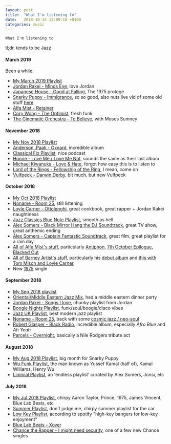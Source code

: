 ```yaml
---
layout: post
title:  "What I'm listening to"
date:   2018-10-14 12:09:18 +0100
categories: music
---
```


`What I'm listening to`

tl;dr, tends to be Jazz

#### March 2019
Been a while:
- [My March 2019 Playlist](spotify:user:kingcadders:playlist:65VQ9BIBh8ktnbas5yIyIy)
- [Jordan Rakei - Minds Eye](spotify:track:3UYKvI6JYzkp8eep9fcWT0), love Jordan
- [Japanese House - Good at Falling](spotify:album:7qcAgj6CoV0VeRLo6ILiF2), The 1975 protege
- [Snarky Puppy - Immigrance](spotify:album:6a1HtLhd3zNccXRNUZ23ge), so so good, also nuts live vid of some old stuff [here](https://www.youtube.com/watch?v=L_XJ_s5IsQc)
- [Alfa Mist - Retainer](spotify:track:7juADD4wfjO6YhL433dQLC)
- [Cory Wong - The Optimist](spotify:album:0A8cq3cjiMMP8lI1SeG4GN), fresh funk
- [The Cinematic Orchestra - To Believe](spotify:album:3coLBjEk3wxbYrmIKVuSon), with Moses Sumney

#### November 2018

- [My Nov 2018 Playlist](spotify:user:kingcadders:playlist:1MN1Vz26NTFTZafFJ5oR1I)
- [Anderson .Paak - Oxnard](spotify:album:3rqqwtJE89WoWvMyPTvbZc), incredible album
- [Classical Fix Playlist](spotify:user:rl0t0ut0zu27ouetrby7doect:playlist:4N19PpjoOnom1bq6QMaKBm), nice podcast
- [Honne - Love Me / Love Me Not](spotify:album:0fwZXPXf41aF6H0CN3UtXV), sounds the same as their last album
- [Michael Kiwanuka - Love & Hate](spotify:album:71kreixSBb0aUsk2gx0lcA), forgot how easy this is to listen to
- [Lord of the Rings - Fellowship of the Ring](spotify:album:04rz93AqGy9JduzV3K81Dh), I mean, come on
- [Vulfpeck - Darwin Derby](spotify:album:1ntmUvbS2ycBWoIWgmTVtx), bit much, but new Vulfpeck

#### October 2018

- [My Oct 2018 Playlist](spotify:user:kingcadders:playlist:5n0YG0jrRmjxWqYKTNGGiZ)
- [Noname - Room 25](spotify:album:7oHM3Sj0l2nXAzGAxW0KOt), still listening
- [Loyle Carner - Ottolenghi](spotify:track:0KTvHwi5cDdZh86cpZztfu), great cookbook, great rapper + Jordan Rakei naughtiness
- [Jazz Classics Blue Note Playlist](spotify:user:spotify:playlist:37i9dQZF1DWTR4ZOXTfd9K), smooth as hell
- [Alex Somers - Black Mirror Hang the DJ Soundtrack](spotify:album:2l1cg4CKpr6YzWnb9nESCB), great TV show, great anthemic ending
- [Alex Somers - Captain Fantastic Soundtrack](spotify:album:5g2NoUFQCXUfaB8xWJEQI3), great film, great playlist for a rain day
- [All of Alfa Mist's stuff](spotify:artist:2i1CPudyCUjL50Wqjv8AMI), particularly [Antiphon](spotify:album:3yvubzjqmhnZhVwp6qDXPq), [7th October Epilogue](spotify:album:7yIqcIfBI2iMDNTN9RAJZU), [Blacked Out](spotify:album:5KWeMYzDSclzFCDeOd1v7j)
- [All of Barney Artist's stuff](spotify:artist:5iRM7qYip6UNfQaPe2reCz), particularly his [debut album](spotify:album:1GpJeoYxcez8hKdk6tforL) and [this with Tom Misch and Loyle Carner](spotify:album:5tbvov0fii1eMXkTYZmVdp)
- New [1975](spotify:track:0D4yVl9Pn45xW2s63MFCmT) single

#### September 2018

- [My Sep 2018 playlist](spotify:user:kingcadders:playlist:6S3mw9fXtpdwdMZZYdyuM8)
- [Oriental/Middle Eastern Jazz Mix](spotify:user:joeshinataan:playlist:4YSSozC4JrfuHLbYJpiLxF), had a middle eastern dinner party
- [Jordan Rakei - Songs I love](spotify:user:jordanrakei:playlist:0D9v1n9pIJlDFJOAuZpivT), chunky playlist from Jordan
- [Boogie Nights Playlist](spotify:user:spotify:playlist:37i9dQZF1DXaJN8jVBUEiZ), funk/soul/boogie/disco vibes
- [Jazz UK Playlist](spotify:user:spotify:playlist:37i9dQZF1DXbHcQpOiXk1D), best modern jazz playlist
- [Noname - Room 25](spotify:album:7oHM3Sj0l2nXAzGAxW0KOt), back with some [cosmic jazz / neo-soul](https://pitchfork.com/reviews/albums/noname-room-25/)
- [Robert Glasper - Black Radio](spotify:album:1yqUCdbw73DpnHBVDwNa3X), incredible album, especially _Afro Blue_ and _Ah Yeah_
- [Parcels - Overnight](spotify:track:1kgws2l8gsvDhtsVyzWbu9), basically a Nile Rodgers tribute act

#### August 2018

- [My Aug 2018 Playlist](spotify:user:kingcadders:playlist:7B3GNreoTkQxw7g8eJY6R1), big month for Snarky Puppy
- [Wu Funk Playlist](spotify:user:soulfood17:playlist:5GvYvebTBhy4lE7oaF1AyH), the man known as Yussef Kamal (half of), Kamal Williams, Henry Wu
- [Liminial Playlist](spotify:user:thesigurros:playlist:5GQrd8uzIV6q3ck8UqJmPk), an 'endless playlist' curated by Alex Somers, Jonsi, etc

#### July 2018

- [My Jul 2018 Playlist](spotify:user:kingcadders:playlist:3XY64RHWnF6uxTaipAE2tc), chirpy Aaron Taylor, Prince, 1975, James Vincent, Blue Lab Beats, etc
- [Summer Playlist](spotify:user:kingcadders:playlist:53MzLLqitHNhxiGSmr9C0k), don't judge me, chirpy summer playlist for the car
- [Low Key Playlist](spotify:user:spotify:playlist:37i9dQZF1DX2yvmlOdMYzV), according to spotify "high-key bangers for low-key enjoyment"
- [Blue Lab Beats - Xover](spotify:album:08OWYxVuGW8F7Ne2TdNMUp)
- [Chance the Rapper - I might need security](spotify:track:3EApebexZ7YqDIqw2EMTDh), one of a few new Chance singles
